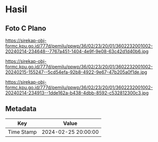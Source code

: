 # Hasil

## Foto C Plano

https://sirekap-obj-formc.kpu.go.id/777d/pemilu/ppwp/36/02/23/20/01/3602232001002-20240214-234648--7767a451-1404-4e9f-9e08-63c42d1d40b6.jpg

https://sirekap-obj-formc.kpu.go.id/777d/pemilu/ppwp/36/02/23/20/01/3602232001002-20240215-155247--5cd54efa-92b8-4922-9e67-47b205a0f1de.jpg

https://sirekap-obj-formc.kpu.go.id/777d/pemilu/ppwp/36/02/23/20/01/3602232001002-20240214-234913--1dde162a-b438-4dbb-8592-c532812300c3.jpg


## Metadata

| Key        | Value               |
| ---------- | ------------------- |
| Time Stamp | 2024-02-25 20:00:00 |



